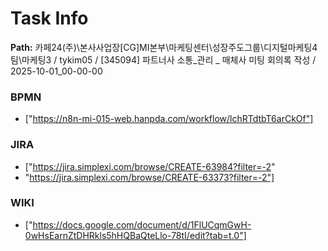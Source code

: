 # Task Info

**Path:** 카페24(주)\본사사업장\[CG]MI본부\마케팅센터\성장주도그룹\디지털마케팅4팀\마케팅3 / tykim05 / [345094] 파트너사 소통_관리 _ 매체사 미팅 회의록 작성 / 2025-10-01_00-00-00

### BPMN
- ["https://n8n-mi-015-web.hanpda.com/workflow/lchRTdtbT6arCkOf"]

### JIRA
- ["https://jira.simplexi.com/browse/CREATE-63984?filter=-2"
- "https://jira.simplexi.com/browse/CREATE-63373?filter=-2"]

### WIKI
- ["https://docs.google.com/document/d/1FlUCqmGwH-0wHsEarnZtDHRkls5hHQBaQteLlo-78tI/edit?tab=t.0"]

